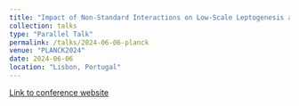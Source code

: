 ```yaml
---
title: "Impact of Non-Standard Interactions on Low-Scale Leptogenesis and Neutrinoless Double Beta Decay"
collection: talks
type: "Parallel Talk"
permalink: /talks/2024-06-06-planck
venue: "PLANCK2024"
date: 2024-06-06
location: "Lisbon, Portugal"
---
```


[Link to conference website](https://indico.cern.ch/event/1323379/contributions/5889358/)
